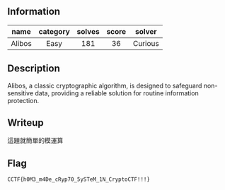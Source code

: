 ## Information
|  name  | category | solves | score | solver  |
|:------:|:--------:|:------:|:-----:|:-------:|
| Alibos |   Easy   |  181   |  36   | Curious |

## Description
Alibos, a classic cryptographic algorithm, is designed to safeguard non-sensitive data, providing a reliable solution for routine information protection.

## Writeup
這題就簡單的模運算

## Flag
`CCTF{h0M3_m4De_cRyp70_5ySTeM_1N_CryptoCTF!!!}`
